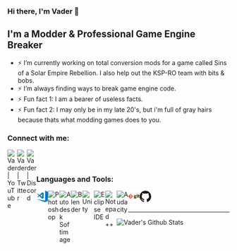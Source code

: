 ### Hi there, I'm Vader 👋

## I'm a Modder & Professional Game Engine Breaker

- ⚡ I’m currently working on total conversion mods for a game called Sins of a Solar Empire Rebellion. I also help out the KSP-RO team with bits & bobs.
- ⚡ I’m always finding ways to break game engine code.
- ⚡ Fun fact 1: I am a bearer of useless facts.
- ⚡ Fun fact 2: I may only be in my late 20's, but i'm full of gray hairs because thats what modding games does to you.

### Connect with me:

[<img align="left" alt="Vader | YouTube" width="22px" src="https://cdn.jsdelivr.net/npm/simple-icons@v3/icons/youtube.svg" />][youtube]
[<img align="left" alt="Vader | Twitter" width="22px" src="https://cdn.jsdelivr.net/npm/simple-icons@v3/icons/twitter.svg" />][twitter]
[<img align="left" alt="Vader | Discord" width="22px" src="https://cdn.jsdelivr.net/npm/simple-icons@v3/icons/discord.svg" />][discord]

<br />
<br />

### Languages and Tools:

<img align="left" alt="Visual Studio Code" width="26px" src="https://raw.githubusercontent.com/github/explore/80688e429a7d4ef2fca1e82350fe8e3517d3494d/topics/visual-studio-code/visual-studio-code.png" />
<img align="left" alt="Photoshop" width="26px" src="https://www.adobe.com/content/dam/acom/en/products/elements-family/e14/el-to-ccpp/photoshop-cc.icon.svg" />
<img align="left" alt="Autodesk Softimage" width="26px" src="https://upload.wikimedia.org/wikipedia/en/6/64/SoftimageLogo.png" />
<img align="left" alt="Blender" width="26px" src="https://cdn.lo4d.com/t/icon/70/blender.png" />
<img align="left" alt="Unity" width="26px" src="https://visualpharm.com/assets/146/Unity-595b40b85ba036ed117de7e4.svg" />
<img align="left" alt="Eclipse IDE" width="26px" src="https://www.ochobitshacenunbyte.com/wp-content/uploads/2014/06/eclipse-logo-150.jpg" />
<img align="left" alt="Notepad ++" width="26px" src="https://softati.com/wp-content/uploads/2017/03/Notepad-Logo-100x100.png" />
<img align="left" alt="Audacity" width="26px" src="https://dl1.cbsistatic.com/i/r/2018/02/22/9e6186b5-d2fa-4977-ac0c-3508e03646c4/thumbnail/64x64/f829bd40da5f2e4354d90da302e8b88f/imgingest-6466192197538730306.png" />
<img align="left" alt="Git" width="26px" src="https://raw.githubusercontent.com/github/explore/80688e429a7d4ef2fca1e82350fe8e3517d3494d/topics/git/git.png" />
<img align="left" alt="GitHub" width="26px" src="https://raw.githubusercontent.com/github/explore/78df643247d429f6cc873026c0622819ad797942/topics/github/github.png" />

<br />
<br />

---

<img align="left" alt="Vader's Github Stats" src="https://github-readme-stats.codestackr.vercel.app/api?username=vader111&show_icons=true&hide_border=true" />

[twitter]: https://twitter.com/vader111
[youtube]: https://www.youtube.com/channel/UCpTi5-WnebQ2ZslG3xqhQrQ?
[discord]: https://discordapp.com/users/181751953905156096
